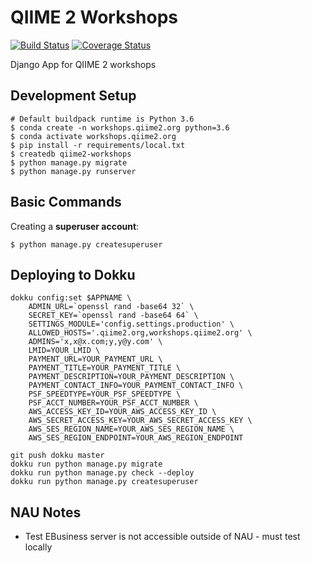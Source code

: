 # QIIME 2 Workshops

[![Build Status](https://travis-ci.org/qiime2/workshops.svg?branch=master)](https://travis-ci.org/qiime2/workshops)
[![Coverage Status](https://coveralls.io/repos/github/qiime2/workshops/badge.svg?branch=master)](https://coveralls.io/github/qiime2/workshops?branch=master)

Django App for QIIME 2 workshops

## Development Setup

    # Default buildpack runtime is Python 3.6
    $ conda create -n workshops.qiime2.org python=3.6
    $ conda activate workshops.qiime2.org
    $ pip install -r requirements/local.txt
    $ createdb qiime2-workshops
    $ python manage.py migrate
    $ python manage.py runserver

## Basic Commands

Creating a **superuser account**:

    $ python manage.py createsuperuser

## Deploying to Dokku

    dokku config:set $APPNAME \
        ADMIN_URL=`openssl rand -base64 32` \
        SECRET_KEY=`openssl rand -base64 64` \
        SETTINGS_MODULE='config.settings.production' \
        ALLOWED_HOSTS='.qiime2.org,workshops.qiime2.org' \
        ADMINS='x,x@x.com;y,y@y.com' \
        LMID=YOUR_LMID \
        PAYMENT_URL=YOUR_PAYMENT_URL \
        PAYMENT_TITLE=YOUR_PAYMENT_TITLE \
        PAYMENT_DESCRIPTION=YOUR_PAYMENT_DESCRIPTION \
        PAYMENT_CONTACT_INFO=YOUR_PAYMENT_CONTACT_INFO \
        PSF_SPEEDTYPE=YOUR_PSF_SPEEDTYPE \
        PSF_ACCT_NUMBER=YOUR_PSF_ACCT_NUMBER \
        AWS_ACCESS_KEY_ID=YOUR_AWS_ACCESS_KEY_ID \
        AWS_SECRET_ACCESS_KEY=YOUR_AWS_SECRET_ACCESS_KEY \
        AWS_SES_REGION_NAME=YOUR_AWS_SES_REGION_NAME \
        AWS_SES_REGION_ENDPOINT=YOUR_AWS_REGION_ENDPOINT

    git push dokku master
    dokku run python manage.py migrate
    dokku run python manage.py check --deploy
    dokku run python manage.py createsuperuser

## NAU Notes

- Test EBusiness server is not accessible outside of NAU - must test locally
